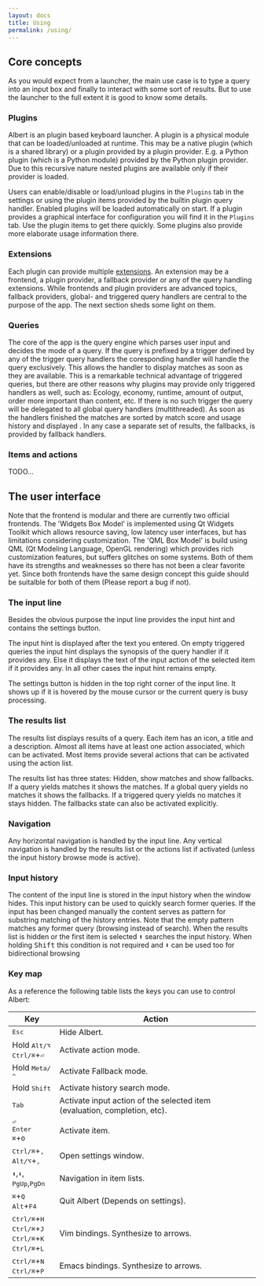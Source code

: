 ```yaml
---
layout: docs
title: Using
permalink: /using/
---
```



## Core concepts

As you would expect from a launcher, the main use case is to type a query into an input box and finally to interact with some sort of results. But to use the launcher to the full extent it is good to know some details.

### Plugins

Albert is an plugin based keyboard launcher. 
A plugin is a physical module that can be loaded/unloaded at runtime.
This may be a native plugin (which is a shared library) or a plugin provided by a plugin provider.
E.g. a Python plugin (which is a Python module) provided by the Python plugin provider.
Due to this recursive nature nested plugins are available only if their provider is loaded.

Users can enable/disable or load/unload plugins in the `Plugins` tab in the settings or using the plugin items provided by the builtin plugin query handler.
Enabled plugins will be loaded automatically on start.
If a plugin provides a graphical interface for configuration you will find it in the `Plugins` tab.
Use the plugin items to get there quickly.
Some plugins also provide more elaborate usage information there.

### Extensions

Each plugin can provide multiple [extensions](https://albertlauncher.github.io/reference/classalbert_1_1Extension.html).
An extension may be a frontend, a plugin provider, a fallback provider or any of the query handling extensions. 
While frontends and plugin providers are advanced topics, fallback providers, global- and triggered query handlers are central to the purpose of the app.
The next section sheds some light on them.

### Queries

The core of the app is the query engine which parses user input and decides the mode of a query.
If the query is prefixed by a trigger defined by any of the trigger query handlers the coresponding handler will handle the query exclusively.
This allows the handler to display matches as soon as they are available. 
This is a remarkable technical advantage of triggered queries, but there are other reasons why plugins may provide only triggered handlers as well, such as:
Ecology, economy, runtime, amount of output, order more important than content, etc.
If there is no such trigger the query will be delegated to all global query handlers (multithreaded).
As soon as the handlers finished the matches are sorted by match score and usage history and displayed .
In any case a separate set of results, the fallbacks, is provided by fallback handlers.

### Items and actions

TODO…

## The user interface

Note that the frontend is modular and there are currently two official frontends.
The 'Widgets Box Model' is implemented using Qt Widgets Toolkit which allows resource saving, low latency user interfaces, but has limitations considering customization.
The 'QML Box Model' is build using QML (Qt Modeling Language, OpenGL rendering) which provides rich customization features, but suffers glitches on some systems.
Both of them have its strengths and weaknesses so there has not been a clear favorite yet.
Since both frontends have the same design concept this guide should be suitalble for both of them (Please report a bug if not).

### The input line 

Besides the obvious purpose the input line provides the input hint and contains the settings button.

The input hint is displayed after the text you entered.
On empty triggered queries the input hint displays the synopsis of the query handler if it provides any.
Else it displays the text of the input action of the selected item if it provides any.
In all other cases the input hint remains empty.

The settings button is hidden in the top right corner of the input line. 
It shows up if it is hovered by the mouse cursor or the current query is busy processing.

### The results list

The results list displays results of a query. 
Each item has an icon, a title and a description. 
Almost all items have at least one action associated, which can be activated.
Most items provide several actions that can be activated using the action list.

The results list has three states: Hidden, show matches and show fallbacks.
If a query yields matches it shows the matches.
If a global query yields no matches it shows the fallbacks.
If a triggered query yields no matches it stays hidden.
The fallbacks state can also be activated explicitly.

### Navigation

Any horizontal navigation is handled by the input line.
Any vertical navigation is handled by the results list or the actions list if activated (unless the input history browse mode is active).

### Input history

The content of the input line is stored in the input history when the window hides.
This input history can be used to quickly search former queries.
If the input has been changed manually the content serves as pattern for substring matching of the history entries.
Note that the empty pattern matches any former query (browsing instead of search).
When the results list is hidden or the first item is selected <kbd>⬆</kbd> searches the input history.
When holding <kbd>Shift</kbd> this condition is not required and <kbd>⬇</kbd> can be used too for bidirectional browsing 

### Key map

As a reference the following table lists the keys you can use to control Albert:

Key  | Action
------------- | -------------
<kbd>Esc</kbd> | Hide Albert.
Hold <kbd>Alt/⌥</kbd><br><kbd>Ctrl/⌘</kbd>+<kbd>⏎</kbd> | Activate action mode.
Hold <kbd>Meta/⌃</kbd> | Activate Fallback mode.
Hold <kbd>Shift</kbd> | Activate history search mode.
<kbd>Tab</kbd> | Activate input action of the selected item (evaluation, completion, etc).
<kbd>⏎</kbd><br><kbd>Enter</kbd><br><kbd>⌘</kbd>+<kbd>O</kbd> | Activate item.
<kbd>Ctrl/⌘</kbd>+<kbd>,</kbd><br><kbd>Alt/⌥</kbd>+<kbd>,</kbd>| Open settings window.
<kbd>⬆</kbd>,<kbd>⬇</kbd>,<br><kbd>PgUp</kbd>,<kbd>PgDn</kbd> | Navigation in item lists.
<kbd>⌘</kbd>+<kbd>Q</kbd><br><kbd>Alt</kbd>+<kbd>F4</kbd> | Quit Albert (Depends on settings).
<kbd>Ctrl/⌘</kbd>+<kbd>H</kbd><br><kbd>Ctrl/⌘</kbd>+<kbd>J</kbd><br><kbd>Ctrl/⌘</kbd>+<kbd>K</kbd><br><kbd>Ctrl/⌘</kbd>+<kbd>L</kbd> | Vim bindings. Synthesize to arrows.
<kbd>Ctrl/⌘</kbd>+<kbd>N</kbd><br><kbd>Ctrl/⌘</kbd>+<kbd>P</kbd> | Emacs bindings. Synthesize to arrows.
